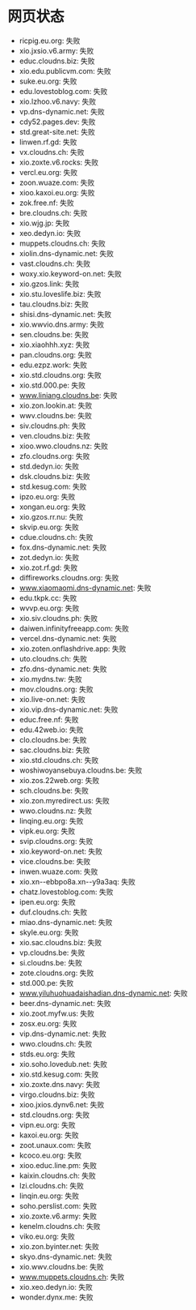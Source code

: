 # 网页状态
- ricpig.eu.org: 失败
- xio.jxsio.v6.army: 失败
- educ.cloudns.biz: 失败
- xio.edu.publicvm.com: 失败
- suke.eu.org: 失败
- edu.lovestoblog.com: 失败
- xio.lzhoo.v6.navy: 失败
- vp.dns-dynamic.net: 失败
- cdy52.pages.dev: 失败
- std.great-site.net: 失败
- linwen.rf.gd: 失败
- vx.cloudns.ch: 失败
- xio.zoxte.v6.rocks: 失败
- vercl.eu.org: 失败
- zoon.wuaze.com: 失败
- xioo.kaxoi.eu.org: 失败
- zok.free.nf: 失败
- bre.cloudns.ch: 失败
- xio.wjg.jp: 失败
- xeo.dedyn.io: 失败
- muppets.cloudns.ch: 失败
- xiolin.dns-dynamic.net: 失败
- vast.cloudns.ch: 失败
- woxy.xio.keyword-on.net: 失败
- xio.gzos.link: 失败
- xio.stu.loveslife.biz: 失败
- tau.cloudns.biz: 失败
- shisi.dns-dynamic.net: 失败
- xio.wwvio.dns.army: 失败
- sen.cloudns.be: 失败
- xio.xiaohhh.xyz: 失败
- pan.cloudns.org: 失败
- edu.ezpz.work: 失败
- xio.std.cloudns.org: 失败
- xio.std.000.pe: 失败
- www.liniang.cloudns.be: 失败
- xio.zon.lookin.at: 失败
- wwv.cloudns.be: 失败
- siv.cloudns.ph: 失败
- ven.cloudns.biz: 失败
- xioo.wwo.cloudns.nz: 失败
- zfo.cloudns.org: 失败
- std.dedyn.io: 失败
- dsk.cloudns.biz: 失败
- std.kesug.com: 失败
- ipzo.eu.org: 失败
- xongan.eu.org: 失败
- xio.gzos.rr.nu: 失败
- skvip.eu.org: 失败
- cdue.cloudns.ch: 失败
- fox.dns-dynamic.net: 失败
- zot.dedyn.io: 失败
- xio.zot.rf.gd: 失败
- diffireworks.cloudns.org: 失败
- www.xiaomaomi.dns-dynamic.net: 失败
- edu.tkpk.cc: 失败
- wvvp.eu.org: 失败
- xio.siv.cloudns.ph: 失败
- daiwen.infinityfreeapp.com: 失败
- vercel.dns-dynamic.net: 失败
- xio.zoten.onflashdrive.app: 失败
- uto.cloudns.ch: 失败
- zfo.dns-dynamic.net: 失败
- xio.mydns.tw: 失败
- mov.cloudns.org: 失败
- xio.live-on.net: 失败
- xio.vip.dns-dynamic.net: 失败
- educ.free.nf: 失败
- edu.42web.io: 失败
- clo.cloudns.be: 失败
- sac.cloudns.biz: 失败
- xio.std.cloudns.ch: 失败
- woshiwoyansebuya.cloudns.be: 失败
- xio.zos.22web.org: 失败
- sch.cloudns.be: 失败
- xio.zon.myredirect.us: 失败
- wwo.cloudns.nz: 失败
- linqing.eu.org: 失败
- vipk.eu.org: 失败
- svip.cloudns.org: 失败
- xio.keyword-on.net: 失败
- vice.cloudns.be: 失败
- inwen.wuaze.com: 失败
- xio.xn--ebbpo8a.xn--y9a3aq: 失败
- chatz.lovestoblog.com: 失败
- ipen.eu.org: 失败
- duf.cloudns.ch: 失败
- miao.dns-dynamic.net: 失败
- skyle.eu.org: 失败
- xio.sac.cloudns.biz: 失败
- vp.cloudns.be: 失败
- si.cloudns.be: 失败
- zote.cloudns.org: 失败
- std.000.pe: 失败
- www.yiluhuohuadaishadian.dns-dynamic.net: 失败
- beer.dns-dynamic.net: 失败
- xio.zoot.myfw.us: 失败
- zosx.eu.org: 失败
- vip.dns-dynamic.net: 失败
- wwo.cloudns.ch: 失败
- stds.eu.org: 失败
- xio.soho.lovedub.net: 失败
- xio.std.kesug.com: 失败
- xio.zoxte.dns.navy: 失败
- virgo.cloudns.biz: 失败
- xioo.jxios.dynv6.net: 失败
- std.cloudns.org: 失败
- vipn.eu.org: 失败
- kaxoi.eu.org: 失败
- zoot.unaux.com: 失败
- kcoco.eu.org: 失败
- xioo.educ.line.pm: 失败
- kaixin.cloudns.ch: 失败
- lzi.cloudns.ch: 失败
- linqin.eu.org: 失败
- soho.perslist.com: 失败
- xio.zoxte.v6.army: 失败
- kenelm.cloudns.ch: 失败
- viko.eu.org: 失败
- xio.zon.byinter.net: 失败
- skyo.dns-dynamic.net: 失败
- xio.wwv.cloudns.be: 失败
- www.muppets.cloudns.ch: 失败
- xio.xeo.dedyn.io: 失败
- wonder.dynx.me: 失败
